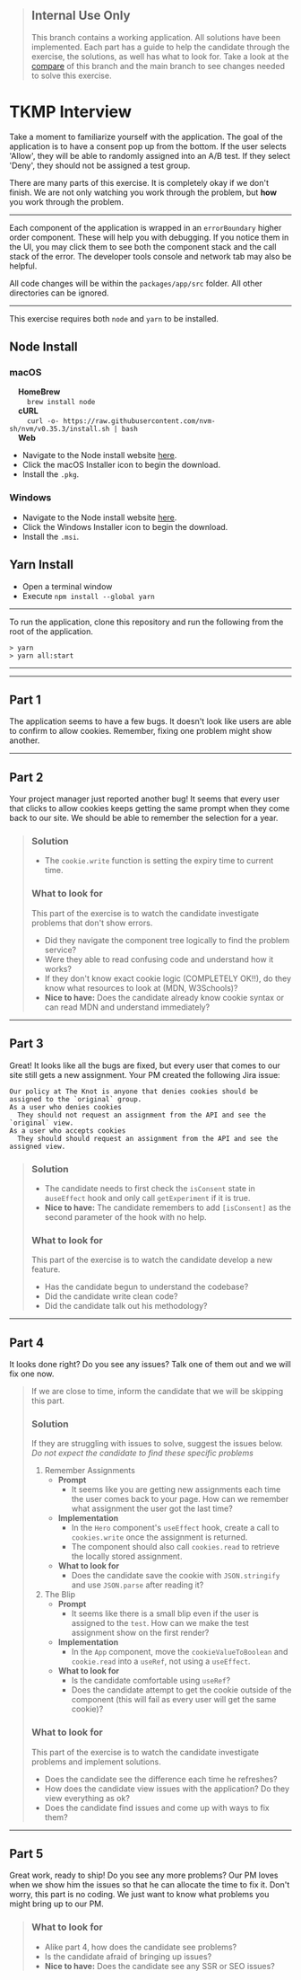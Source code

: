 > ## Internal Use Only
> This branch contains a working application. All solutions have been implemented. Each part has a guide to help the candidate through the exercise, the solutions, as well has what to look for.
> Take a look at the [compare](https://github.com/cameronaziz/tkmp-interview/compare/internal) of this branch and the main branch to see changes needed to solve this exercise.

# TKMP Interview
Take a moment to familiarize yourself with the application. The goal of the application is to have a consent pop up from the bottom. If the user selects 'Allow', they will be able to randomly assigned into an A/B test. If they select 'Deny', they should not be assigned a test group.

There are many parts of this exercise. It is completely okay if we don't finish. We are not only watching you work through the problem, but **how** you work through the problem.

---
Each component of the application is wrapped in an `errorBoundary` higher order component. These will help you with debugging. If you notice them in the UI, you may click them to see both the component stack and the call stack of the error. The developer tools console and network tab may also be helpful.

All code changes will be within the `packages/app/src` folder. All other directories can be ignored.

---
This exercise requires both `node` and `yarn` to be installed.
## Node Install
### macOS
&nbsp;&nbsp;&nbsp;&nbsp;**HomeBrew**\
&nbsp;&nbsp;&nbsp;&nbsp;&nbsp;&nbsp;&nbsp;&nbsp;`brew install node`\
&nbsp;&nbsp;&nbsp;&nbsp;**cURL**\
&nbsp;&nbsp;&nbsp;&nbsp;&nbsp;&nbsp;&nbsp;&nbsp;`curl -o- https://raw.githubusercontent.com/nvm-sh/nvm/v0.35.3/install.sh | bash`\
&nbsp;&nbsp;&nbsp;&nbsp;**Web** 
-  Navigate to the Node install website [here](https://nodejs.org/en/download/).
-  Click the macOS Installer icon to begin the download.
-  Install the `.pkg`.

### Windows
- Navigate to the Node install website [here](https://nodejs.org/en/download/).
- Click the Windows Installer icon to begin the download.
- Install the `.msi`.
  
## Yarn Install
- Open a terminal window
- Execute `npm install --global yarn`
---

To run the application, clone this repository and run the following from the root of the application.
```
> yarn
> yarn all:start
```
---
---
## Part 1
The application seems to have a few bugs. It doesn't look like users are able to confirm to allow cookies. Remember, fixing one problem might show another.

---
## Part 2
Your project manager just reported another bug! It seems that every user that clicks to allow cookies keeps getting the same prompt when they come back to our site. We should be able to remember the selection for a year.
> ### Solution
> - The `cookie.write` function is setting the expiry time to current time.
> ### What to look for
> This part of the exercise is to watch the candidate investigate problems that don't show errors.
> - Did they navigate the component tree logically to find the problem service?
> - Were they able to read confusing code and understand how it works?
> - If they don't know exact cookie logic (COMPLETELY OK!!), do they know what resources to look at (MDN, W3Schools)?
> - **Nice to have:** Does the candidate already know cookie syntax or can read MDN and understand immediately?
---
## Part 3
Great! It looks like all the bugs are fixed, but every user that comes to our site still gets a new assignment. Your PM created the following Jira issue:
```
Our policy at The Knot is anyone that denies cookies should be assigned to the `original` group.
As a user who denies cookies
  They should not request an assignment from the API and see the `original` view.
As a user who accepts cookies
  They should should request an assignment from the API and see the assigned view.
```
> ### Solution
> - The candidate needs to first check the `isConsent` state in a`useEffect` hook and only call `getExperiment` if it is true.
> - **Nice to have:** The candidate remembers to add `[isConsent]` as the second parameter of the hook with no help.
> ### What to look for
> This part of the exercise is to watch the candidate develop a new feature.
> - Has the candidate begun to understand the codebase?
> - Did the candidate write clean code?
> - Did the candidate talk out his methodology?
---
## Part 4
It looks done right? Do you see any issues? Talk one of them out and we will fix one now.
> If we are close to time, inform the candidate that we will be skipping this part.
> ### Solution
> If they are struggling with issues to solve, suggest the issues below.\
> *Do not expect the candidate to find these specific problems*
> 1. Remember Assignments
>    - **Prompt**
>       - It seems like you are getting new assignments each time the user comes back to your page. How can we remember what assignment the user got the last time?
>    - **Implementation**
>       - In the `Hero` component's `useEffect` hook, create a call to `cookies.write` once the assignment is returned.
>       - The component should also call `cookies.read` to retrieve the locally stored assignment.
>    - **What to look for**
>      - Does the candidate save the cookie with `JSON.stringify` and use `JSON.parse` after reading it?
> 2. The Blip
>    - **Prompt**
>      - It seems like there is a small blip even if the user is assigned to the `test`. How can we make the test assignment show on the first render?
>    - **Implementation**
>       - In the `App` component, move the `cookieValueToBoolean` and `cookie.read` into a `useRef`, not using a `useEffect`.
>    - **What to look for**
>      - Is the candidate comfortable using `useRef`?
>      - Does the candidate attempt to get the cookie outside of the component (this will fail as every user will get the same cookie)?
> ### What to look for
> This part of the exercise is to watch the candidate investigate problems and implement solutions.
> - Does the candidate see the difference each time he refreshes?
> - How does the candidate view issues with the application? Do they view everything as ok?
> - Does the candidate find issues and come up with ways to fix them?

---
## Part 5
Great work, ready to ship! Do you see any more problems? Our PM loves when we show him the issues so that he can allocate the time to fix it. Don't worry, this part is no coding. We just want to know what problems you might bring up to our PM.

> ### What to look for
> - Alike part 4, how does the candidate see problems?
> - Is the candidate afraid of bringing up issues?
> - **Nice to have:** Does the candidate see any SSR or SEO issues?
